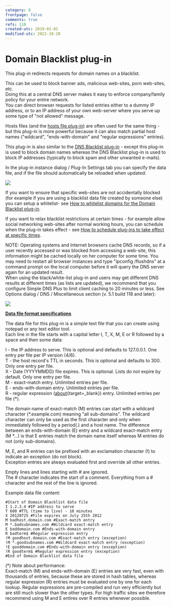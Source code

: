 ```yaml
---
category: 8
frontpage: false
comments: true
refs: 110
created-utc: 2019-01-01
modified-utc: 2021-10-28
---
```

# Domain Blacklist plug-in

This plug-in redirects requests for domain names on a blacklist.

This can be used to block banner ads, malicious web-sites, porn web-sites, etc.  
Doing this at a central DNS server makes it easy to enforce company/family policy for your entire network.  
You can direct browser requests for listed entries either to a dummy IP address, or to an IP address of your own web-server where you serve up some type of "not allowed" message.

Hosts files (and the [hosts file plug-in](https://simpledns.plus/plugin-hostsfile)) are often used for the same thing - but this plug-in is more powerful because it can also match partial host names ("wildcard", "ends-with-domain" and "regular expressions" entries).

This plug-in is also similar to the [DNS Blacklist plug-in](https://simpledns.plus/plugin-blacklist) - except this plug-in is used to block domain names whereas the DNS Blacklist plug-in is used to block IP addresses (typically to block spam and other unwanted e-mails).

In the plug-in instance dialog / Plug-In Settings tab you can specify the data file, and if the file should automatically be reloaded when updated:

![](img/171/1.png)

If you want to ensure that specific web-sites are not accidentally blocked (for example if you are using a blacklist data file created by someone else) you can setup a whitelist- see [How to whitelist domains for the Domain Blacklist plug-in](/kb/79).

If you want to relax blacklist restrictions at certain times - for example allow social networking web-sites after normal working hours, you can schedule when the plug-in takes effect - see [How to schedule plug-ins to take effect at specific times](/kb/72).

NOTE: Operating systems and Internet browsers cache DNS records, so if a user recently accessed or was blocked from accessing a web-site, this information might be cached locally on her computer for some time. You may need to restart all browser instances and type "ipconfig /flushdns" at a command prompt on the local computer before it will query the DNS server again for an updated result.  
When using the black/white-list plug-in and users may get different DNS results at different times (as lists are updated), we recommend that you configure Simple DNS Plus to limit client caching to 20 minutes or less. See Options dialog / DNS / Miscellaneous section (v. 5.1 build 118 and later):

![](img/171/2.png)

**<u>Data file format specifications</u>**

The data file for this plug-in is a simple text file that you can create using notepad or any text editor tool.  
Each line in the file starts with a capital letter I, T, X, M, E or R followed by a space and then some data:

I - the IP address to serve. This is optional and defaults to 127.0.0.1. One entry per file per IP version (4/6).  
T - the host record's TTL in seconds. This is optional and defaults to 300. Only one entry per file.  
X - Date (YYYYMMDD) file expires. This is optional. Lists do not expire by default. Only one entry per file.  
M - exact-match entry. Unlimited entries per file.  
E - ends-with-domain entry. Unlimited entries per file.  
R - regular expression ([about](http://en.wikipedia.org/wiki/regular_expression){target=_blank}) entry. Unlimited entries per file (*).

The domain name of exact-match (M) entries can start with a wildcard character (*.example.com) meaning "all sub-domains". The wildcard character can only be used as the first character and only when immediately followed by a period(.) and a host name. The difference between an ends-with-domain (E) entry and a wildcard exact-match entry (M *...) is that E entries match the domain name itself whereas M entries do not (only sub-domains).

M, E, and R entries can be prefixed with an exclamation character (!) to indicate an exception (do not block).  
Exception entries are always evaluated first and override all other entries.

Empty lines and lines starting with # are ignored.  
The # character indicates the start of a comment. Everything from a # character and the rest of the line is ignored.

Example data file content:

```
#Start of Domain Blacklist data file
I 1.2.3.4 #IP address to serve
T 600 #TTL (time to live) - 10 minutes
X 20120725 #File expires on July 25th 2012
M badhost.domain.com #Exact-match entry
M *.badsubnames.com #Wildcard exact-match entry
E baddomain.com #Ends-with-domain entry
R badterm$ #Regular expression entry
!M goodhost.domain.com #Exact-match entry (exception)
!M *.goodsubnames.com #Wildcard exact-match entry (exception)
!E gooddomain.com #Ends-with-domain entry (exception)
!R goodterm$ #Regular expression entry (exception)
#End of Domain Blacklist data file
```

(*) Note about performance:  
Exact-match (M) and ends-with-domain (E) entries are very fast, even with thousands of entries, because these are stored in hash tables, whereas regular expression (R) entries must be evaluated one by one for each lookup. Regular expressions are pre-compiled and run very efficiently but are still much slower than the other types. For high traffic sites we therefore recommend using M and E entires over R entries whenever possible.

